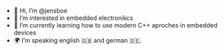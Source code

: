 - 👋 Hi, I’m @jensboe
- 👀 I’m interested in embedded electronikcs
- 🌱 I’m currently learning how to use modern C++ aproches in embedded devices
- 🌍 I’m speaking english 🇬🇧 and german 🇩🇪. 

<!---
jensboe/jensboe is a ✨ special ✨ repository because its `README.md` (this file) appears on your GitHub profile.
You can click the Preview link to take a look at your changes.
--->

